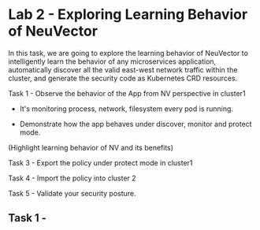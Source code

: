 # Lab 2 - Exploring Learning Behavior of NeuVector

In this task, we are going to explore the learning behavior of NeuVector to intelligently learn the behavior of any microservices application, automatically discover all the valid east-west network traffic within the cluster, and generate the security code as Kubernetes CRD resources.



Task 1 - Observe the behavior of the App from NV perspective in cluster1

* It's monitoring process, network, filesystem every pod is running.

* Demonstrate how the app behaves under discover, monitor and protect mode.

(Highlight learning behavior of NV and its benefits)

Task 3 - Export the policy under protect mode in cluster1

Task 4 - Import the policy into cluster 2

Task 5 - Validate your security posture.



## Task 1 - 